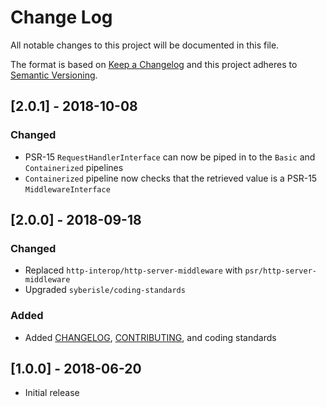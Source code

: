 # Change Log

All notable changes to this project will be documented in this file.

The format is based on [Keep a Changelog](http://keepachangelog.com/) 
and this project adheres to [Semantic Versioning](http://semver.org/).

## [2.0.1] - 2018-10-08

### Changed

- PSR-15 `RequestHandlerInterface` can now be piped in to the `Basic` and `Containerized` pipelines
- `Containerized` pipeline now checks that the retrieved value is a PSR-15 `MiddlewareInterface`

## [2.0.0] - 2018-09-18

### Changed

- Replaced `http-interop/http-server-middleware` with `psr/http-server-middleware`
- Upgraded `syberisle/coding-standards`

### Added

- Added [CHANGELOG](CHANGELOG.md), [CONTRIBUTING](CONTRIBUTING.md), and coding standards

## [1.0.0] - 2018-06-20

- Initial release